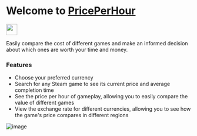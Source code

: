 # Welcome to <a href='https://priceperhour.vercel.app/'>PricePerHour</a>

<img src="https://img.shields.io/badge/Next.js-3C005A?style=for-the-badge&logo=next.js&logoColor=white" height=30>

<p>Easily compare the cost of different games and make an informed decision about which ones are worth your time and money.</p>

### Features

<ul>
  <li>Choose your preferred currency</li>
  <li>Search for any Steam game to see its current price and average completion time</li>
  <li>See the price per hour of gameplay, allowing you to easily compare the value of different games</li>
  <li>View the exchange rate for different currencies, allowing you to see how the game's price compares in different regions</li>
</ul>

![image](https://user-images.githubusercontent.com/94207512/206916255-2d644727-37b2-45c0-b79b-c3a816057037.png)
